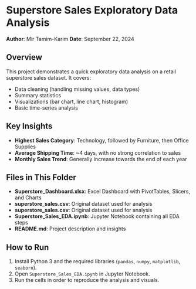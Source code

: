 # Superstore Sales Exploratory Data Analysis

**Author**: Mir Tamim-Karim
**Date**: September 22, 2024

## Overview
This project demonstrates a quick exploratory data analysis on a retail superstore sales dataset. It covers:
- Data cleaning (handling missing values, data types)
- Summary statistics
- Visualizations (bar chart, line chart, histogram)
- Basic time-series analysis

## Key Insights
- **Highest Sales Category**: Technology, followed by Furniture, then Office Supplies
- **Average Shipping Time**: ~4 days, with no strong correlation to sales
- **Monthly Sales Trend**: Generally increase towards the end of each year

## Files in This Folder
- **Superstore_Dashboard.xlsx**: Excel Dashboard with PivotTables, Slicers, and Charts
- **superstore_sales.csv**: Original dataset used for analysis
- **superstore_sales.csv**: Original dataset used for analysis
- **Superstore_Sales_EDA.ipynb**: Jupyter Notebook containing all EDA steps
- **README.md**: Project description and insights

## How to Run
1. Install Python 3 and the required libraries (`pandas`, `numpy`, `matplotlib`, `seaborn`).
2. Open `Superstore_Sales_EDA.ipynb` in Jupyter Notebook.
3. Run the cells in order to reproduce the analysis and visuals.